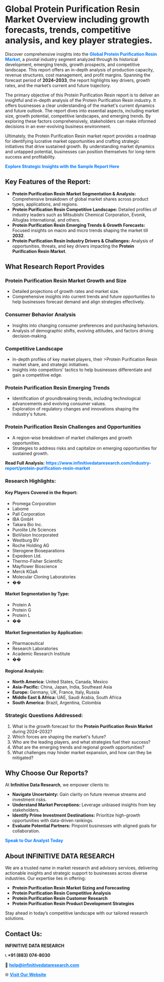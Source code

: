 <h1>Global Protein Purification Resin Market Overview including growth forecasts, trends, competitive analysis, and key player strategies.</h1>
<p>
Discover comprehensive insights into the 
<a href="https://www.infinitivedataresearch.com/industry-report/protein-purification-resin-market" rel="dofollow" style="color: #007BFF; text-decoration: none;"><strong>Global Protein Purification Resin Market</strong></a>, a pivotal industry segment analyzed through its historical development, emerging trends, growth prospects, and competitive landscape. This report offers an in-depth analysis of production capacity, revenue structures, cost management, and profit margins. Spanning the forecast period of <strong>2024–2033</strong>, the report highlights key drivers, growth rates, and the market’s current and future trajectory.
</p>
<p>
The primary objective of this Protein Purification Resin report is to deliver an insightful and in-depth analysis of the Protein Purification Resin industry. It offers businesses a clear understanding of the market's current dynamics and future outlook. The report dives into essential aspects, including market size, growth potential, competitive landscapes, and emerging trends. By exploring these factors comprehensively, stakeholders can make informed decisions in an ever-evolving business environment.
</p>
<p>
Ultimately, the Protein Purification Resin market report provides a roadmap for identifying lucrative market opportunities and crafting strategic initiatives that drive sustained growth. By understanding market dynamics and untapped potential, businesses can position themselves for long-term success and profitability.
</p>
<p>
<a href="https://www.infinitivedataresearch.com/request-sample/reportId=108950" style="color: #007BFF; text-decoration: none;"><strong>Explore Strategic Insights with the Sample Report Here</strong></a>
</p>

<h2>Key Features of the Report:</h2>
<ul>
<li><strong>Protein Purification Resin Market Segmentation & Analysis:</strong> Comprehensive breakdown of global market shares across product types, applications, and regions.</li>
<li><strong>Protein Purification Resin Competitive Landscape:</strong> Detailed profiles of industry leaders such as Mitsubishi Chemical Corporation, Evonik, Altuglas International, and others.</li>
<li><strong>Protein Purification Resin Emerging Trends & Growth Forecasts:</strong> Focused insights on macro and micro trends shaping the market till <strong>2032</strong>.</li>
<li><strong>Protein Purification Resin Industry Drivers & Challenges:</strong> Analysis of opportunities, threats, and key drivers impacting the <strong>Protein Purification Resin Market</strong>.</li>
</ul>

<h2>What Research Report Provides</h2>
<h3>Protein Purification Resin Market Growth and Size</h3>
<ul>
<li>Detailed projections of growth rates and market size.</li>
<li>Comprehensive insights into current trends and future opportunities to help businesses forecast demand and align strategies effectively.</li>
</ul>

<h3>Consumer Behavior Analysis</h3>
<ul>
<li>Insights into changing consumer preferences and purchasing behaviors.</li>
<li>Analysis of demographic shifts, evolving attitudes, and factors driving decision-making.</li>
</ul>

<h3>Competitive Landscape</h3>
<ul>
<li>In-depth profiles of key market players, their >Protein Purification Resin market share, and strategic initiatives.</li>
<li>Insights into competitors' tactics to help businesses differentiate and gain a competitive edge.</li>
</ul>

<h3>Protein Purification Resin Emerging Trends</h3>
<ul>
<li>Identification of groundbreaking trends, including technological advancements and evolving consumer values.</li>
<li>Exploration of regulatory changes and innovations shaping the industry's future.</li>
</ul>

<h3>Protein Purification Resin Challenges and Opportunities</h3>
<ul>
<li>A region-wise breakdown of market challenges and growth opportunities.</li>
<li>Strategies to address risks and capitalize on emerging opportunities for sustained growth.</li>
</ul>
<p><strong>Read Full Analysis:</strong> <a href="https://www.infinitivedataresearch.com/industry-report/protein-purification-resin-market" rel="dofollow" style="color: #007BFF; text-decoration: none;"><strong>https://www.infinitivedataresearch.com/industry-report/protein-purification-resin-market</strong></a></p>
<h3>Research Highlights:</h3>
<h4>Key Players Covered in the Report:</h4>
<ul><li>Promega Corporation</li><li>Labome</li><li>Pall Corporation</li><li>IBA GmbH</li><li>Takara Bio Inc.</li><li>Purolite Life Sciences</li><li>BioVision Incorporated</li><li>Westburg BV</li><li>Roche Holding AG</li><li>Sterogene Bioseparations</li><li>Expedeon Ltd.</li><li>Thermo-Fisher Scientific</li><li>Mayflower Bioscience</li><li>Merck KGaA</li><li>Molecular Cloning Laboratories</li><li>��</li></ul>
<h4>Market Segmentation by Type:</h4>
<ul><li>Protein A</li><li>Protein G</li><li>Protein L</li><li>��</li></ul>
<h4>Market Segmentation by Application:</h4>
<ul><li>Pharmaceutical</li><li>Research Laboratories</li><li>Academic Research Institute</li><li>��</li></ul>

<h4>Regional Analysis:</h4>
<ul>
<li><strong>North America:</strong> United States, Canada, Mexico</li>
<li><strong>Asia-Pacific:</strong> China, Japan, India, Southeast Asia</li>
<li><strong>Europe:</strong> Germany, UK, France, Italy, Russia</li>
<li><strong>Middle East & Africa:</strong> UAE, Saudi Arabia, South Africa</li>
<li><strong>South America:</strong> Brazil, Argentina, Colombia</li>
</ul>

<h3>Strategic Questions Addressed:</h3>
<ol>
<li>What is the growth forecast for the <strong>Protein Purification Resin Market</strong> during 2024–2032?</li>
<li>Which forces are shaping the market's future?</li>
<li>Who are the leading players, and what strategies fuel their success?</li>
<li>What are the emerging trends and regional growth opportunities?</li>
<li>What challenges may hinder market expansion, and how can they be mitigated?</li>
</ol>

<h2>Why Choose Our Reports?</h2>
<p>At <strong>Infinitive Data Research</strong>, we empower clients to:</p>
<ul>
<li><strong>Navigate Uncertainty:</strong> Gain clarity on future revenue streams and investment risks.</li>
<li><strong>Understand Market Perceptions:</strong> Leverage unbiased insights from key stakeholders.</li>
<li><strong>Identify Prime Investment Destinations:</strong> Prioritize high-growth opportunities with data-driven rankings.</li>
<li><strong>Evaluate Potential Partners:</strong> Pinpoint businesses with aligned goals for collaboration.</li>
</ul>
<p><a href="https://www.infinitivedataresearch.com/industry-report/protein-purification-resin-market" rel="dofollow" style="color: #007BFF; text-decoration: none;"><strong>Speak to Our Analyst Today</strong></a></p>

<h2>About INFINITIVE DATA RESEARCH</h2>
<p>We are a trusted name in market research and advisory services, delivering actionable insights and strategic support to businesses across diverse industries. Our expertise lies in offering:</p>
<ul>
<li><strong>Protein Purification Resin Market Sizing and Forecasting</strong></li>
<li><strong>Protein Purification Resin Competitive Analysis</strong></li>
<li><strong>Protein Purification Resin Customer Research</strong></li>
<li><strong>Protein Purification Resin Product Development Strategies</strong></li>
</ul>
<p>Stay ahead in today’s competitive landscape with our tailored research solutions.</p>

<h2>Contact Us:</h2>
<p><strong>INFINITIVE DATA RESEARCH</strong></p>
<p>📞 <strong>+91 (883) 074-8030</strong></p>
<p>📧 <strong><a href="mailto:help@infinitivedataresearch.com" style="color: #007BFF;">help@infinitivedataresearch.com</a></strong></p>
<p>🌐 <strong><a href="https://www.infinitivedataresearch.com" rel="dofollow" style="color: #007BFF;">Visit Our Website</a></strong></p>